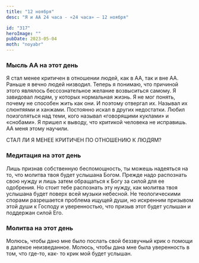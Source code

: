```yaml
---
title: "12 ноября"
desc: "Я и АА 24 часа - «24 часа» — 12 ноября"

id: "317"
heroImage: ""
pubDate: 2023-05-04
moth: "noyabr"
---
```


### Мысль АА на этот день

Я стал менее критичен в отношении людей, как в АА, так и вне АА. Раньше я
вечно людей низводил. Теперь я понимаю, что причиной этого являлось
бессознательное желание возвыситься самому. Я завидовал людям, у которых
нормальная жизнь. Я не мог понять, почему не способен жить как они. И поэтому
отвергал их. Называл их слюнтяями и ханжами. Постоянно искал в других
недостатки. Любил поизголяться над теми, кого называл «говорящими куклами» и
«снобами». Я пришел к выводу, что критикой человека не исправишь. АА меня
этому научили.

СТАЛ ЛИ Я МЕНЕЕ КРИТИЧЕН ПО ОТНОШЕНИЮ К ЛЮДЯМ?

### Медитация на этот день

Лишь признав собственную беспомощность, ты можешь надеяться на то, что молитва
твоя будет услышана Богом. Прежде надо распознать свою нужду и лишь затем
обращаться к Богу за силой для ее одобрения. Но стоит тебе распознать эту
нужду, как молитва твоя услышана будет поверх всей музыки небесной. Не
теологическими спорами разрешается проблема ищущей души, но искренним призывом
этой души к Господу и уверенностью, что призыв этот будет услышан и поддержан
силой Его.

### Молитва на этот день

Молюсь, чтобы дано мне было послать свой беззвучный крик о помощи в далекое
неизведанное. Молюсь, чтобы дана мне была уверенность в том, что где-то, как-
то крик мой будет услышан.
